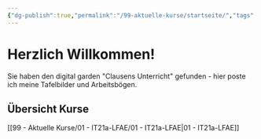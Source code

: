 ```yaml
---
{"dg-publish":true,"permalink":"/99-aktuelle-kurse/startseite/","tags":"gardenEntry"}
---
```

# Herzlich Willkommen!
Sie haben den digital garden "Clausens Unterricht" gefunden - hier poste ich meine Tafelbilder und Arbeitsbögen.

## Übersicht Kurse
[[99 - Aktuelle Kurse/01 - IT21a-LFAE/01 - IT21a-LFAE|01 - IT21a-LFAE]]
